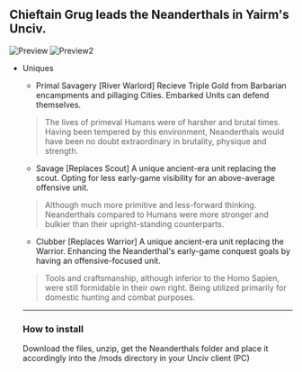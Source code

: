 ## Chieftain Grug leads the Neanderthals in Yairm's Unciv.
![Preview](https://cdn.discordapp.com/attachments/556615339849416736/695164649615655002/unknown.png)
![Preview2](https://cdn.discordapp.com/attachments/556615339849416736/695158826764075058/unknown.png)
* Uniques
  * Primal Savagery [River Warlord] Recieve Triple Gold from Barbarian encampments and pillaging Cities. Embarked Units can defend themselves.
  >The lives of primeval Humans were of harsher and brutal times. Having been tempered by this environment, Neanderthals would have been no doubt extraordinary in brutality, physique and strength.
  
  * Savage [Replaces Scout] A unique ancient-era unit replacing the scout. Opting for less early-game visibility for an above-average offensive unit.
  >Although much more primitive and less-forward thinking. Neanderthals compared to Humans were more stronger and bulkier than their upright-standing counterparts.
  
  * Clubber [Replaces Warrior] A unique ancient-era unit replacing the Warrior. Enhancing the Neanderthal's early-game conquest goals by having an offensive-focused unit.
  >Tools and craftsmanship, although inferior to the Homo Sapien, were still formidable in their own right. Being utilized primarily for domestic hunting and combat purposes.
  ---
  ### How to install
  Download the files, unzip, get the Neanderthals folder and place it accordingly into the /mods directory in your Unciv client (PC)
